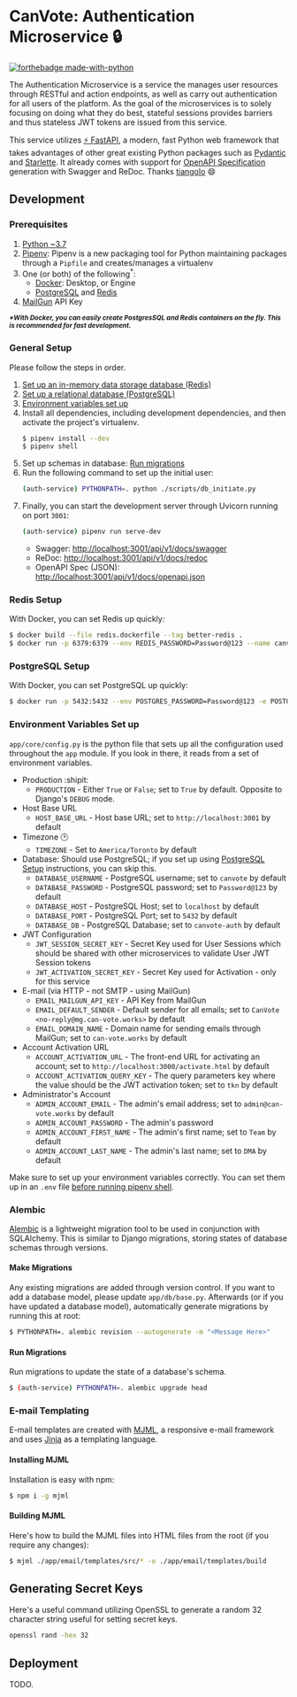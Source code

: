 # CanVote: Authentication Microservice :lock:

[![forthebadge made-with-python](http://ForTheBadge.com/images/badges/made-with-python.svg)](https://www.python.org/)

The Authentication Microservice is a service the manages user resources through RESTful and action endpoints, as well as carry out authentication for all users of the platform. As the goal of the microservices is to solely focusing on doing what they do best, stateful sessions provides barriers and thus stateless JWT tokens are issued from this service. 

This service utilizes [:zap: FastAPI](https://github.com/tiangolo/fastapi), a modern, fast Python web framework that takes advantages of other great existing Python packages such as [Pydantic](https://github.com/samuelcolvin/pydantic/) and [Starlette](https://github.com/encode/starlette). It already comes with support for [OpenAPI Specification](https://github.com/OAI/OpenAPI-Specification) generation with Swagger and ReDoc. Thanks [tiangolo](https://github.com/tiangolo) :smile:

## Development

### Prerequisites

1. [Python ~3.7](https://www.python.org/downloads/)
2. [Pipenv](https://github.com/pypa/pipenv): Pipenv is a new packaging tool for Python maintaining packages through a `Pipfile` and creates/manages a virtualenv
3. One (or both) of the following<sup>*</sup>:
    - [Docker](https://www.docker.com): Desktop, or Engine
    - [PostgreSQL](https://www.postgresql.org/download/) and [Redis](https://redis.io/download)
4. [MailGun](https://www.mailgun.com/) API Key

<small>***\*With Docker, you can easily create PostgresSQL and Redis containers on the fly. This is recommended for fast development.***</small>

### General Setup

Please follow the steps in order.

1. [Set up an in-memory data storage database (Redis)](#redis-setup)
2. [Set up a relational database (PostgreSQL)](#postgresql-setup)
3. [Environment variables set up](#environment-variables-set-up)
4. Install all dependencies, including development dependencies, and then activate the project's virtualenv.
    ```bash
    $ pipenv install --dev
    $ pipenv shell
    ```
5. Set up schemas in database: [Run migrations](#run-migrations)
6. Run the following command to set up the initial user:
    ```bash
    (auth-service) PYTHONPATH=. python ./scripts/db_initiate.py
    ```
7. Finally, you can start the development server through Uvicorn running on port `3001`:
    ```bash
    (auth-service) pipenv run serve-dev
    ```
    - Swagger: [http://localhost:3001/api/v1/docs/swagger](http://localhost:3001/api/v1/docs/swagger)
    - ReDoc: [http://localhost:3001/api/v1/docs/redoc](http://localhost:3001/api/v1/docs/redoc)
    - OpenAPI Spec (JSON): [http://localhost:3001/api/v1/docs/openapi.json](http://localhost:3001/api/v1/docs/openapi.json)

### Redis Setup

With Docker, you can set Redis up quickly:
```bash
$ docker build --file redis.dockerfile --tag better-redis .
$ docker run -p 6379:6379 --env REDIS_PASSWORD=Password@123 --name canvote-redis --detach better-redis
```

### PostgreSQL Setup

With Docker, you can set PostgreSQL up quickly:
```bash
$ docker run -p 5432:5432 --env POSTGRES_PASSWORD=Password@123 -e POSTGRES_USER=canvote -e POSTGRES_DB=canvote-auth --name canvote-postgres -d postgres
```

### Environment Variables Set up

`app/core/config.py` is the python file that sets up all the configuration used throughout the `app` module. If you look in there, it reads from a set of environment variables.

- Production :shipit:
    - `PRODUCTION` - Either `True` or `False`; set to `True` by default. Opposite to Django's `DEBUG` mode.
- Host Base URL
    - `HOST_BASE_URL` - Host base URL; set to `http://localhost:3001` by default
- Timezone :clock2: 
    - `TIMEZONE` - Set to `America/Toronto` by default
- Database: Should use PostgreSQL; if you set up using [PostgreSQL Setup](#postgresql-setup) instructions, you can skip this.
    - `DATABASE_USERNAME` - PostgreSQL username; set to `canvote` by default
    - `DATABASE_PASSWORD` - PostgreSQL password; set to `Password@123` by default
    - `DATABASE_HOST` - PostgreSQL Host; set to `localhost` by default
    - `DATABASE_PORT` - PostgreSQL Port; set to `5432` by default
    - `DATABASE_DB` - PostgreSQL Database; set to `canvote-auth` by default
- JWT Configuration
    - `JWT_SESSION_SECRET_KEY` - Secret Key used for User Sessions which should be shared with other microservices to validate User JWT Session tokens
    - `JWT_ACTIVATION_SECRET_KEY` - Secret Key used for Activation - only for this service
- E-mail (via HTTP - not SMTP - using MailGun)
    - `EMAIL_MAILGUN_API_KEY` - API Key from MailGun
    - `EMAIL_DEFAULT_SENDER` - Default sender for all emails; set to `CanVote <no-reply@mg.can-vote.works>` by default
    - `EMAIL_DOMAIN_NAME` - Domain name for sending emails through MailGun; set to `can-vote.works` by default
- Account Activation URL
    - `ACCOUNT_ACTIVATION_URL` - The front-end URL for activating an account; set to `http://localhost:3000/activate.html` by default
    - `ACCOUNT_ACTIVATION_QUERY_KEY` - The query parameters key where the value should be the JWT activation token; set to `tkn` by default
- Administrator's Account
    - `ADMIN_ACCOUNT_EMAIL` - The admin's email address; set to `admin@can-vote.works` by default
    - `ADMIN_ACCOUNT_PASSWORD` - The admin's password
    - `ADMIN_ACCOUNT_FIRST_NAME` - The admin's first name; set to `Team` by default
    - `ADMIN_ACCOUNT_LAST_NAME` - The admin's last name; set to `DMA` by default

Make sure to set up your environment variables correctly. You can set them up in an `.env` file [before running pipenv shell](https://pipenv-fork.readthedocs.io/en/latest/advanced.html#automatic-loading-of-env).
### Alembic

[Alembic](https://alembic.sqlalchemy.org/en/latest/) is a lightweight migration tool to be used in conjunction with SQLAlchemy. This is similar to Django migrations, storing states of database schemas through versions.

#### Make Migrations
Any existing migrations are added through version control. If you want to add a database model, please update `app/db/base.py`. Afterwards (or if you have updated a database model), automatically generate migrations by running this at root:

```bash
$ PYTHONPATH=. alembic revision --autogenerate -m "<Message Here>"
```

#### Run Migrations
Run migrations to update the state of a database's schema.

```bash
$ (auth-service) PYTHONPATH=. alembic upgrade head
```

### E-mail Templating

E-mail templates are created with [MJML](https://mjml.io/), a responsive e-mail framework and uses [Jinja](https://jinja.palletsprojects.com/en/2.11.x/) as a templating language.

#### Installing MJML
Installation is easy with npm:
```bash
$ npm i -g mjml
```

#### Building MJML
Here's how to build the MJML files into HTML files from the root (if you require any changes):
```bash
$ mjml ./app/email/templates/src/* -o ./app/email/templates/build
```

## Generating Secret Keys

Here's a useful command utilizing OpenSSL to generate a random 32 character string useful for setting secret keys.

```bash
openssl rand -hex 32
```

## Deployment

TODO.
